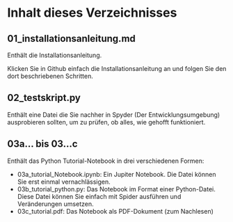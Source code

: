 # Inhalt dieses Verzeichnisses

## 01_installationsanleitung.md

Enthält die Installationsanleitung.

Klicken Sie in Github einfach die Installationsanleitung an und folgen Sie den dort beschriebenen Schritten.

## 02_testskript.py
Enthält eine Datei die Sie nachher in Spyder (Der Entwicklungsumgebung) ausprobieren sollten, um zu prüfen, ob alles, wie gehofft funktioniert.

## 03a... bis 03...c
Enthält das Python Tutorial-Notebook in drei verschiedenen Formen:

* 03a_tutorial_Notebook.ipynb: Ein Jupiter Notebook. Die Datei können Sie erst einmal vernachlässigen.
* 03b_tutorial_python.py: Das Notebook im Format einer Python-Datei. Diese Datei können Sie einfach mit Spider ausführen und Veränderungen umsetzen.
* 03c_tutorial.pdf: Das Notebook als PDF-Dokument (zum Nachlesen)
